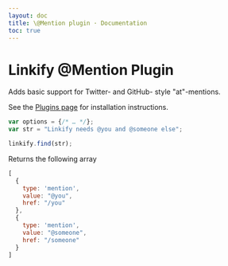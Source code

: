 ```yaml
---
layout: doc
title: \@Mention plugin · Documentation
toc: true
---
```


# Linkify @Mention Plugin

Adds basic support for Twitter- and GitHub- style "at"-mentions.

See the [Plugins page](plugins.html#general-installation) for installation instructions.

```js
var options = {/* … */};
var str = "Linkify needs @you and @someone else";

linkify.find(str);
```

Returns the following array

```js
[
  {
    type: 'mention',
    value: "@you",
    href: "/you"
  },
  {
    type: 'mention',
    value: "@someone",
    href: "/someone"
  }
]
```
